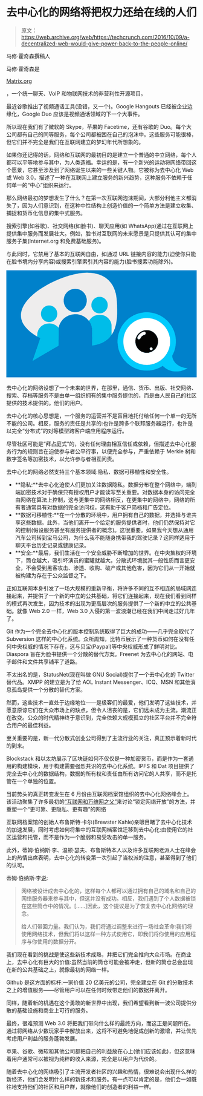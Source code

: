 # 去中心化的网络将把权力还给在线的人们

> 原文：<https://web.archive.org/web/https://techcrunch.com/2016/10/09/a-decentralized-web-would-give-power-back-to-the-people-online/>

马修·霍奇森撰稿人

马修·霍奇森是

[Matrix.org](https://web.archive.org/web/20221209025548/http://matrix.org/)

，一个统一聊天、VoIP 和物联网技术的非营利性开源项目。

最近谷歌推出了视频通话工具(没错，又一个)。Google Hangouts 已经被企业边缘化，Google Duo 应该是视频通话领域的下一个大事件。

所以现在我们有了微软的 Skype，苹果的 Facetime，还有谷歌的 Duo。每个大公司都有自己的同等服务，每个公司都被困在自己的泡沫中。这些服务可能很棒，但它们并不完全是我们在互联网建立的梦幻年代所想象的。

如果你还记得的话，网络和互联网的最初目的是建立一个普通的中立网络，每个人都可以平等地参与其中，为人类造福。幸运的是，有一个新兴的运动将网络带回这个愿景，它甚至涉及到了网络诞生以来的一些关键人物。它被称为去中心化 Web 或 Web 3.0，描述了一种在互联网上建立服务的新兴趋势，这种服务不依赖于任何单一的“中心”组织来运行。

那么网络最初的梦想发生了什么？在第一次互联网泡沫期间，大部分利他主义都消失了，因为人们意识到，在这种中性结构上创造价值的一个简单方法是建立收集、捕捉和货币化信息的集中式服务。

搜索引擎(如谷歌)、社交网络(如脸书)、聊天应用(如 WhatsApp)通过在互联网上提供集中服务而发展壮大。例如，脸书对互联网的未来愿景是只提供其认可的集中服务子集(Internet.org 和免费基础服务)。

与此同时，它禁用了基本的互联网自由，如通过 URL 链接内容的能力(迫使你只能在脸书境内分享内容)或搜索引擎索引其内容的能力(脸书搜索功能除外)。

![paltalk-tinychat](img/810370034acf357ee2c38ba2bd5132a8.png)

去中心化的网络设想了一个未来的世界，在那里，通信、货币、出版、社交网络、搜索、存档等服务不是由单一组织拥有的集中服务提供的，而是由人民自己的社区提供的技术提供的。他们的用户。

去中心化的核心思想是，一个服务的运营并不是盲目地托付给任何一个单一的无所不能的公司。相反，服务的责任是共享的:也许是跨多个联邦服务器运行，也许是以完全“分布式”的对等模型跨客户端应用程序运行。

尽管社区可能是“拜占庭式”的，没有任何理由相互信任或依赖，但描述去中心化服务行为的规则旨在迫使参与者公平行事，以便完全参与，严重依赖于 Merkle 树和数字签名等加密技术，以允许参与者相互问责。

去中心化的网络必然支持三个基本领域:隐私、数据可移植性和安全性。

*   **隐私:**去中心化迫使人们更加关注数据隐私。数据分布在整个网络中，端到端加密技术对于确保只有授权用户才能读写至关重要。对数据本身的访问完全由网络在算法上控制，这与更集中的网络相反，在更集中的网络中，网络的所有者通常具有对数据的完全访问权，这有助于客户简档和广告定位。
*   **数据可移植性:**在一个分散的环境中，用户拥有自己的数据，并选择与谁共享这些数据。此外，当他们离开一个给定的服务提供者时，他们仍然保持对它的控制(假设服务甚至有服务提供者的概念)。这很重要。如果我今天想从通用汽车公司转到宝马公司，为什么我不能随身携带我的驾驶记录？这同样适用于聊天平台历史记录或健康记录。
*   **安全:**最后，我们生活在一个安全威胁不断增加的世界。在中央集权的环境下，筒仓越大，吸引坏演员的蜜罐就越大。分散式环境就其一般性质而言更安全，不会受到黑客攻击、渗透、收购、破产或其他危害，因为它们从一开始就被构建为存在于公众监督之下。

正如互联网本身引发了一场大规模的重新平衡，将许多不同的互不相连的局域网连接起来，并提供了一个新的中立的公共基础，将它们连接起来，现在我们看到同样的模式再次发生，因为技术的出现为更高层次的服务提供了一个新的中立的公共基础。就像 Web 2.0 一样，Web 3.0 入侵的第一波浪潮已经在我们中间走过好几年了。

Git 作为一个完全去中心化的版本控制系统取得了巨大的成功——几乎完全取代了 Subversion 这样的中心化系统。众所周知，比特币展示了一种货币如何在没有任何中央权威的情况下存在，这与贝宝(Paypal)等中央权威形成了鲜明对比。Diaspora 旨在为脸书提供一个分散的替代方案。Freenet 为去中心化的网站、电子邮件和文件共享铺平了道路。

不太出名的是，StatusNet(现在叫做 GNU Social)提供了一个去中心化的 Twitter 替代品。XMPP 的建立是为了给 AOL Instant Messenger、ICQ、MSN 和其他消息孤岛提供一个分散的替代方案。

然而，这些技术一直处于边缘地位——是极客们的最爱，他们发明了这些技术，并愿意原谅它们在大众市场上的缺点，但令人沮丧的是，它们远未成为主流。潮流正在改变。公众的时代精神终于意识到，完全依赖大规模孤立的社区平台并不完全符合用户的最佳利益。

至关重要的是，新一代分散式创业公司得到了主流行业的关注，真正预示着新时代的到来。

Blockstack 和以太坊展示了区块链如何不仅仅是一种加密货币，而是作为一套通用的构建模块，用于构建需要强烈共识的去中心化系统。IPFS 和 Dat 项目提供了完全去中心化的数据结构，数据的所有权和责任由所有访问它的人共享，而不是托管在一个单独的位置。

当前势头的真正转变发生在 6 月份由互联网档案馆组织的去中心化网络峰会上。该活动聚集了许多最初的[“互联网和万维网之父”](https://web.archive.org/web/20221209025548/https://blog.archive.org/2016/06/16/decentralized-web-summit-with-tim-berners-lee-vint-cerf-and-polyfill/)来讨论“锁定网络开放”的方法，并重塑一个“更可靠、更隐私、更有趣”的网络

互联网档案馆的创始人布鲁斯特·卡尔(Brewster Kahle)亲眼目睹了去中心化技术的加速发展，同时考虑如何将集中的互联网档案馆迁移到去中心化:由使用它的社区运营和托管，而不是作为一个脆弱和易受攻击的单一服务。

此外，蒂姆·伯纳斯·李、温顿·瑟夫、布鲁斯特本人以及许多互联网老派人士在峰会上的热情出席表明，去中心化的转变第一次引起了当权派的注意，甚至得到了他们的认可。

蒂姆·伯纳斯·李[说](https://web.archive.org/web/20221209025548/https://archive.org/details/DWebSummit2016_Keynote_Tim_Berners_Lee):

> 网络被设计成去中心化的，这样每个人都可以通过拥有自己的域名和自己的网络服务器来参与其中，但这并没有成功。相反，我们遇到了个人数据被锁在这些筒仓中的情况。[……]因此，这个提议是为了恢复去中心化网络的理念。
> 
> 给人们带回力量。我们认为，我们将通过调整来进行一场社会革命:我们将使用网络技术，但我们将以这样一种方式使用它，即我们将你使用的应用程序与你使用的数据分开。

我们现在看到的挑战是使这些新技术成熟，并把它们完全推向大众市场。在商业上，去中心化有巨大的价值:虽然当前的筒仓可能会被冲走，但新的筒仓总会出现在新的公共基础之上，就像最初的网络一样。

Github 是这方面的标杆:一家价值 20 亿美元的公司，完全建立在 Git 的分散技术之上的增值服务——尽管用户可以在任何时候带走他们的数据并离开。

同样，随着新的机遇在这个勇敢的新世界中出现，我们希望看到新一波公司提供分散的基础设施和商业上可行的服务。

最终，很难预测 Web 3.0 将把我们带向什么样的最终方向，而这正是问题所在。通过将网络从少数玩家手中解放出来，这将不可避免地促成创新的激增，并让优先考虑用户利益的服务蓬勃发展。

苹果、谷歌、微软和其他公司都把自己的利益放在心上(他们应该如此)，但这意味着用户通常可以被视为纯粹的收入来源，完全是以用户为代价的。

随着去中心化的网络吸引了主流开发者社区的兴趣和热情，很难说会出现什么样的新经济，他们会发明什么样的新技术和服务。有一点可以肯定的是，他们会一如既往地支持他们的社区和用户群，就像他们的创造者的利益一样。
